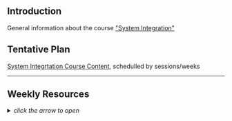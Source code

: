 <html>
  <head>
  </head>
  <body>
    <h2>Introduction</h2>
    <p>General information about the course <a href="https://datsoftlyngby.github.io/soft2019fall/SI/course-info.html">"System Integration"</a></p>
    <h2>Tentative Plan</h2>
    <p><a href="https://datsoftlyngby.github.io/soft2019fall-si/Info//tentative-plan">System Integrtation Course Content</a>, schedulled by sessions/weeks</p>
    <hr>
    <h2>Weekly Resources</h2><p></p>
    <details>
      <summary><i>click the arrow to open</i></summary>     
<a href="https://datsoftlyngby.github.io/soft2019fall-si/Sessions/Week35">Week 35: P2P Communication</a><br>
<a href="https://datsoftlyngby.github.io/soft2019fall-si/Sessions/Week36">Week 36: Distributed Computing, RPC/RMI</a><br>
<a href="https://datsoftlyngby.github.io/soft2019fall-si/Sessions/Week37">Week 37: Web Services, SOAP</a><br>
<a href="https://datsoftlyngby.github.io/soft2019fall-si/Sessions/Week38">Week 38: REST, RESTful</a><br>
<a href="https://datsoftlyngby.github.io/soft2019fall-si/Sessions/Week39">Week 39: Mini Project 1</a><br>     
<a href="https://datsoftlyngby.github.io/soft2019fall-si/Sessions/Week40">Week 40: BPM, BPMN</a><br>
<a href="https://datsoftlyngby.github.io/soft2019fall-si/Sessions/Week41">Week 41: SOA, ESB</a><br>
      <i>Vacation</i><br>      
<a href="https://datsoftlyngby.github.io/soft2019fall-si/Sessions/Week43">Week 43: MOM</a><br>
<a href="https://datsoftlyngby.github.io/soft2019fall-si/Sessions/Week44">Week 44: EIP</a><br>
<a href="https://datsoftlyngby.github.io/soft2019fall-si/Sessions/Week39">Week 45: Mini Project 2</a><br> 
<a href="https://datsoftlyngby.github.io/soft2019fall-si/Sessions/Week46">Week 46: Microservices Architecture</a><br>
<a href="https://datsoftlyngby.github.io/soft2019fall-si/Sessions/Week47">Week 47: Choreography and Orchestration</a><br>
<a href="https://datsoftlyngby.github.io/soft2019fall-si/Sessions/Week48">Week 48: APIs</a><br>
<a href="https://datsoftlyngby.github.io/soft2019fall-si/Sessions/Week49">Week 49: iPaaS</a><br>
<a href="https://datsoftlyngby.github.io/soft2019fall-si/Sessions/Week39">Week 50: Mini Project 3</a><br> 
  </details>
  </body>
</html>
